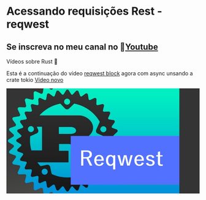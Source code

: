 # Acessando requisições Rest - reqwest

## Se inscreva no meu canal no 💛[Youtube](https://youtu.be/obU_J7q1khI)  

Vídeos sobre Rust 🦀

Esta é a continuação do vídeo [reqwest block](https://www.youtube.com/watch?v=obU_J7q1khI) agora com async unsando a crate tokio
[Vídeo novo](https://www.youtube.com/watch?v=_JROpEQ6RFs)

![Capa do vídeo no Youtube](Req.jpg)

